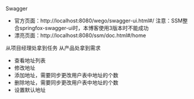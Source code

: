 Swagger
- 官方页面：http://localhost:8080/wego/swagger-ui.html#/
 注意：SSM整合springfox-swagger-ui时，本博客使用3版本时不能成功
- 漂亮页面：http://localhost:8080/ssm/doc.html#/home

从项目经理处拿到任务
从产品处拿到需求
- 查看地址列表
- 修改地址
- 添加地址，需要同步更改用户表中地址的个数
- 删除地址，需要同步更改用户表中地址的个数
- 设置默认地址